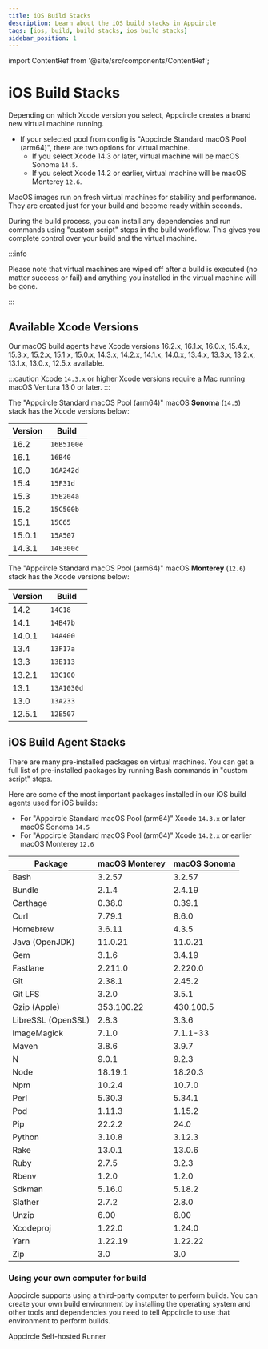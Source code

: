 ```yaml
---
title: iOS Build Stacks
description: Learn about the iOS build stacks in Appcircle
tags: [ios, build, build stacks, ios build stacks]
sidebar_position: 1
---
```


import ContentRef from '@site/src/components/ContentRef';

# iOS Build Stacks

Depending on which Xcode version you select, Appcircle creates a brand new virtual machine running.

- If your selected pool from config is "Appcircle Standard macOS Pool (arm64)", there are two options for virtual machine.
  - If you select Xcode 14.3 or later, virtual machine will be macOS Sonoma `14.5`.
  - If you select Xcode 14.2 or earlier, virtual machine will be macOS Monterey `12.6`.

MacOS images run on fresh virtual machines for stability and performance. They are created just for your build and become ready within seconds.

During the build process, you can install any dependencies and run commands using "custom script" steps in the build workflow. This gives you complete control over your build and the virtual machine.

:::info

Please note that virtual machines are wiped off after a build is executed (no matter success or fail) and anything you installed in the virtual machine will be gone.

:::

## Available Xcode Versions

Our macOS build agents have Xcode versions 16.2.x, 16.1.x, 16.0.x, 15.4.x, 15.3.x, 15.2.x, 15.1.x, 15.0.x, 14.3.x, 14.2.x, 14.1.x, 14.0.x, 13.4.x, 13.3.x, 13.2.x, 13.1.x, 13.0.x, 12.5.x available.

:::caution
Xcode `14.3.x` or higher Xcode versions require a Mac running macOS Ventura 13.0 or later.
:::

The "Appcircle Standard macOS Pool (arm64)" macOS **Sonoma** (`14.5`) stack has the Xcode versions below:

| Version | Build |
| ------- | ----- |
| 16.2 | `16B5100e` |
| 16.1 | `16B40` |
| 16.0 | `16A242d` |
| 15.4 | `15F31d` |
| 15.3 | `15E204a` |
| 15.2 | `15C500b` |
| 15.1 | `15C65` |
| 15.0.1 | `15A507` |
| 14.3.1 | `14E300c` |

The "Appcircle Standard macOS Pool (arm64)" macOS **Monterey** (`12.6`) stack has the Xcode versions below:

| Version | Build |
| ------- | ----- |
| 14.2 | `14C18` |
| 14.1 | `14B47b` |
| 14.0.1 | `14A400` |
| 13.4 | `13F17a` |
| 13.3 | `13E113` |
| 13.2.1 | `13C100` |
| 13.1 | `13A1030d` |
| 13.0 | `13A233` |
| 12.5.1 | `12E507` |

## iOS Build Agent Stacks

There are many pre-installed packages on virtual machines. You can get a full list of pre-installed packages by running Bash commands in "custom script" steps.

Here are some of the most important packages installed in our iOS build agents used for iOS builds:

- For "Appcircle Standard macOS Pool (arm64)" Xcode `14.3.x` or later macOS Sonoma `14.5`
- For "Appcircle Standard macOS Pool (arm64)" Xcode `14.2.x` or earlier macOS Monterey `12.6`

| Package            | macOS Monterey | macOS Sonoma |
| ------------------ | ---------------- | -------------- |
| Bash               | 3.2.57           | 3.2.57         |
| Bundle             | 2.1.4            | 2.4.19         |
| Carthage           | 0.38.0           | 0.39.1         |
| Curl               | 7.79.1           | 8.6.0          |
| Homebrew           | 3.6.11           | 4.3.5          |
| Java (OpenJDK)     | 11.0.21          | 11.0.21        |
| Gem                | 3.1.6            | 3.4.19         |
| Fastlane           | 2.211.0          | 2.220.0        |
| Git                | 2.38.1           | 2.45.2         |
| Git LFS            | 3.2.0            | 3.5.1          |
| Gzip (Apple)       | 353.100.22       | 430.100.5      |
| LibreSSL (OpenSSL) | 2.8.3            | 3.3.6          |
| ImageMagick        | 7.1.0            | 7.1.1-33       |
| Maven              | 3.8.6            | 3.9.7          |
| N                  | 9.0.1            | 9.2.3          |
| Node               | 18.19.1          | 18.20.3        |
| Npm                | 10.2.4           | 10.7.0         |
| Perl               | 5.30.3           | 5.34.1         |
| Pod                | 1.11.3           | 1.15.2         |
| Pip                | 22.2.2           | 24.0           |
| Python             | 3.10.8           | 3.12.3         |
| Rake               | 13.0.1           | 13.0.6         |
| Ruby               | 2.7.5            | 3.2.3          |
| Rbenv              | 1.2.0            | 1.2.0          |
| Sdkman             | 5.16.0           | 5.18.2         |
| Slather            | 2.7.2            | 2.8.0          |
| Unzip              | 6.00             | 6.00           |
| Xcodeproj          | 1.22.0           | 1.24.0         |
| Yarn               | 1.22.19          | 1.22.22        |
| Zip                | 3.0              | 3.0            |

### Using your own computer for build

Appcircle supports using a third-party computer to perform builds. You can create your own build environment by installing the operating system and other tools and dependencies you need to tell Appcircle to use that environment to perform builds.

<ContentRef url="/self-hosted-appcircle/self-hosted-runner">
Appcircle Self-hosted Runner
</ContentRef>
